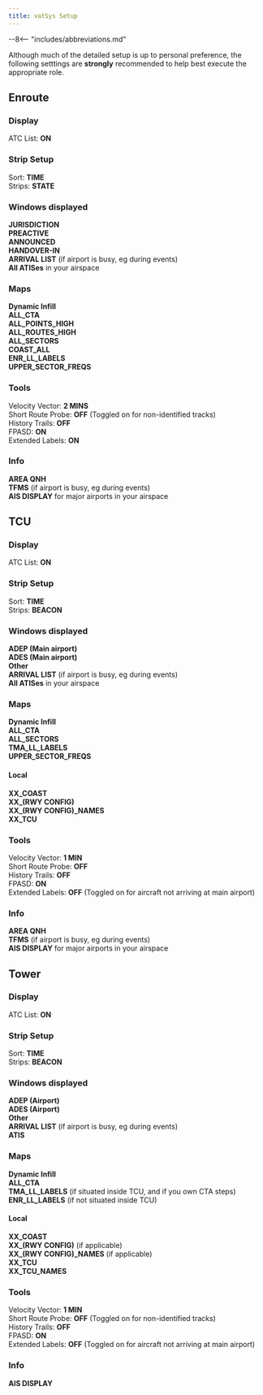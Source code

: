 ```yaml
---
title: vatSys Setup
---
```


--8<-- "includes/abbreviations.md"

Although much of the detailed setup is up to personal preference, the following setttings are **strongly** recommended to help best execute the appropriate role.

## Enroute
### Display
ATC List: **ON**
### Strip Setup
Sort: **TIME**  
Strips: **STATE**
### Windows displayed
**JURISDICTION**  
**PREACTIVE**  
**ANNOUNCED**  
**HANDOVER-IN**  
**ARRIVAL LIST** (if airport is busy, eg during events)  
**All ATISes** in your airspace  
### Maps
**Dynamic Infill**  
**ALL_CTA**  
**ALL_POINTS_HIGH**  
**ALL_ROUTES_HIGH**  
**ALL_SECTORS**  
**COAST_ALL**  
**ENR_LL_LABELS**  
**UPPER_SECTOR_FREQS**  
### Tools
Velocity Vector: **2 MINS**  
Short Route Probe: **OFF** (Toggled on for non-identified tracks)  
History Trails: **OFF**  
FPASD: **ON**  
Extended Labels: **ON**  
### Info
**AREA QNH**  
**TFMS** (if airport is busy, eg during events)  
**AIS DISPLAY** for major airports in your airspace

## TCU
### Display
ATC List: **ON**
### Strip Setup
Sort: **TIME**  
Strips: **BEACON**
### Windows displayed
**ADEP (Main airport)**  
**ADES (Main airport)**  
**Other**  
**ARRIVAL LIST** (if airport is busy, eg during events)  
**All ATISes** in your airspace  
### Maps
**Dynamic Infill**  
**ALL_CTA**  
**ALL_SECTORS**  
**TMA_LL_LABELS**  
**UPPER_SECTOR_FREQS**  
#### Local
**XX_COAST**  
**XX_(RWY CONFIG)**  
**XX_(RWY CONFIG)_NAMES**  
**XX_TCU**  
### Tools
Velocity Vector: **1 MIN**  
Short Route Probe: **OFF**  
History Trails: **OFF**  
FPASD: **ON**  
Extended Labels: **OFF** (Toggled on for aircraft not arriving at main airport)  
### Info
**AREA QNH**  
**TFMS** (if airport is busy, eg during events)  
**AIS DISPLAY** for major airports in your airspace

## Tower
### Display
ATC List: **ON**
### Strip Setup
Sort: **TIME**  
Strips: **BEACON**
### Windows displayed
**ADEP (Airport)**  
**ADES (Airport)**  
**Other**  
**ARRIVAL LIST** (if airport is busy, eg during events)  
**ATIS**
### Maps
**Dynamic Infill**  
**ALL_CTA**  
**TMA_LL_LABELS** (if situated inside TCU, and if you own CTA steps)  
**ENR_LL_LABELS** (if not situated inside TCU)  
#### Local
**XX_COAST**  
**XX_(RWY CONFIG)** (if applicable)  
**XX_(RWY CONFIG)_NAMES** (if applicable)  
**XX_TCU**  
**XX_TCU_NAMES**  
### Tools
Velocity Vector: **1 MIN**  
Short Route Probe: **OFF** (Toggled on for non-identified tracks)  
History Trails: **OFF**  
FPASD: **ON**  
Extended Labels: **OFF** (Toggled on for aircraft not arriving at main airport)  
### Info
**AIS DISPLAY**